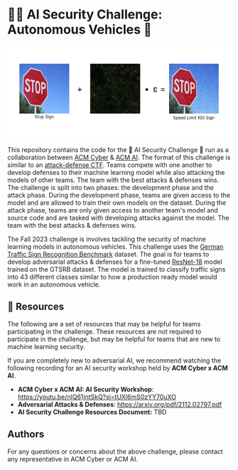 # 🤖🔐 AI Security Challenge: Autonomous Vehicles 🚙
![Adversarial Examples on GTRSP](.github/gtsrsb-adversarial.png)

This repository contains the code for the 🤖 AI Security Challenge 🔐 run as a collaboration between [ACM Cyber](https://www.acmcyber.com/) & [ACM AI](https://ai.uclaacm.com/). The format of this challenge is similar to an [attack-defense CTF](https://www.quora.com/What-is-an-attack-defense-CTF). Teams compete with one another to develop defenses to their machine learning model while also attacking the models of other teams. The team with the best attacks & defenses wins. The challenge is split into two phases: the development phase and the attack phase. During the development phase, teams are given access to the model and are allowed to train their own models on the dataset. During the attack phase, teams are only given access to another team's model and source code and are tasked with developing attacks against the model. The team with the best attacks & defenses wins.

The Fall 2023 challenge is involves tackling the security of machine learning models in autonomous vehicles. This challenge uses the [German Traffic Sign Recognition Benchmark](https://benchmark.ini.rub.de/gtsrb_dataset.html) dataset. The goal is for teams to develop adversarial attacks & defenses for a fine-tuned [ResNet-18](https://arxiv.org/abs/1512.03385) model trained on the GTSRB dataset. The model is trained to classify traffic signs into 43 different classes similar to how a production ready model would work in an autonomous vehicle.

## 📝 Resources
The following are a set of resources that may be helpful for teams participating in the challenge. These resources are not required to participate in the challenge, but may be helpful for teams that are new to machine learning security.

If you are completely new to adversarial AI, we recommend watching the following recording for an AI security workshop held by **ACM Cyber x ACM AI**.

- **ACM Cyber x ACM AI: AI Security Workshop**: https://youtu.be/nlQ61jntSkQ?si=tUXl6mS0zYY70uXO
- **Adversarial Attacks & Defenses**: https://arxiv.org/pdf/2112.02797.pdf
- **AI Security Challenge Resources Document:** TBD

## Authors
For any questions or concerns about the above challenge, please contact any representative in ACM Cyber or ACM AI.
